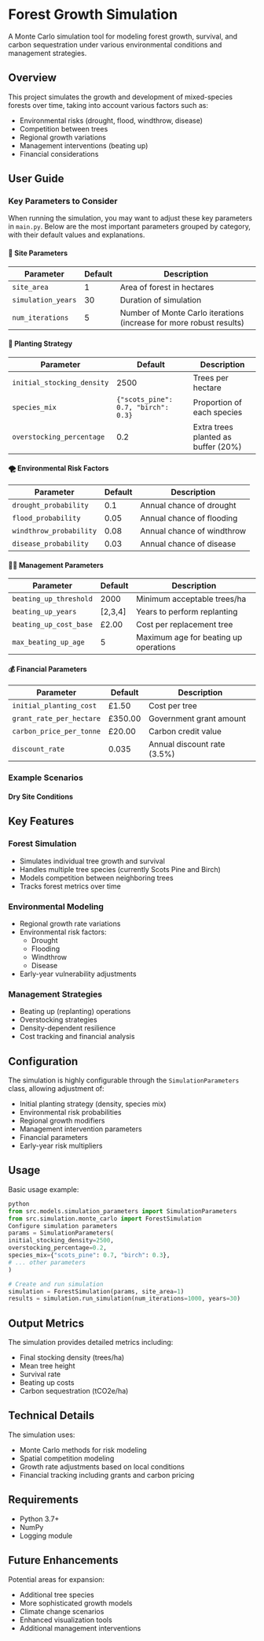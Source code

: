 # Forest Growth Simulation

A Monte Carlo simulation tool for modeling forest growth, survival, and carbon sequestration under various environmental conditions and management strategies.

## Overview

This project simulates the growth and development of mixed-species forests over time, taking into account various factors such as:
- Environmental risks (drought, flood, windthrow, disease)
- Competition between trees
- Regional growth variations
- Management interventions (beating up)
- Financial considerations

## User Guide

### Key Parameters to Consider

When running the simulation, you may want to adjust these key parameters in `main.py`. Below are the most important parameters grouped by category, with their default values and explanations.

#### 🌳 Site Parameters
| Parameter | Default | Description |
|-----------|---------|-------------|
| `site_area` | 1 | Area of forest in hectares |
| `simulation_years` | 30 | Duration of simulation |
| `num_iterations` | 5 | Number of Monte Carlo iterations (increase for more robust results) |

#### 🌱 Planting Strategy
| Parameter | Default | Description |
|-----------|---------|-------------|
| `initial_stocking_density` | 2500 | Trees per hectare |
| `species_mix` | `{"scots_pine": 0.7, "birch": 0.3}` | Proportion of each species |
| `overstocking_percentage` | 0.2 | Extra trees planted as buffer (20%) |

#### 🌪️ Environmental Risk Factors
| Parameter | Default | Description |
|-----------|---------|-------------|
| `drought_probability` | 0.1 | Annual chance of drought |
| `flood_probability` | 0.05 | Annual chance of flooding |
| `windthrow_probability` | 0.08 | Annual chance of windthrow |
| `disease_probability` | 0.03 | Annual chance of disease |

#### 👨‍🌾 Management Parameters
| Parameter | Default | Description |
|-----------|---------|-------------|
| `beating_up_threshold` | 2000 | Minimum acceptable trees/ha |
| `beating_up_years` | [2,3,4] | Years to perform replanting |
| `beating_up_cost_base` | £2.00 | Cost per replacement tree |
| `max_beating_up_age` | 5 | Maximum age for beating up operations |

#### 💰 Financial Parameters
| Parameter | Default | Description |
|-----------|---------|-------------|
| `initial_planting_cost` | £1.50 | Cost per tree |
| `grant_rate_per_hectare` | £350.00 | Government grant amount |
| `carbon_price_per_tonne` | £20.00 | Carbon credit value |
| `discount_rate` | 0.035 | Annual discount rate (3.5%) |

### Example Scenarios

#### Dry Site Conditions

## Key Features

### Forest Simulation
- Simulates individual tree growth and survival
- Handles multiple tree species (currently Scots Pine and Birch)
- Models competition between neighboring trees
- Tracks forest metrics over time

### Environmental Modeling
- Regional growth rate variations
- Environmental risk factors:
  - Drought
  - Flooding
  - Windthrow
  - Disease
- Early-year vulnerability adjustments

### Management Strategies
- Beating up (replanting) operations
- Overstocking strategies
- Density-dependent resilience
- Cost tracking and financial analysis

## Configuration

The simulation is highly configurable through the `SimulationParameters` class, allowing adjustment of:

- Initial planting strategy (density, species mix)
- Environmental risk probabilities
- Regional growth modifiers
- Management intervention parameters
- Financial parameters
- Early-year risk multipliers

## Usage

Basic usage example:
```python
python
from src.models.simulation_parameters import SimulationParameters
from src.simulation.monte_carlo import ForestSimulation
Configure simulation parameters
params = SimulationParameters(
initial_stocking_density=2500,
overstocking_percentage=0.2,
species_mix={"scots_pine": 0.7, "birch": 0.3},
# ... other parameters
)

# Create and run simulation
simulation = ForestSimulation(params, site_area=1)
results = simulation.run_simulation(num_iterations=1000, years=30)
```
## Output Metrics

The simulation provides detailed metrics including:
- Final stocking density (trees/ha)
- Mean tree height
- Survival rate
- Beating up costs
- Carbon sequestration (tCO2e/ha)

## Technical Details

The simulation uses:
- Monte Carlo methods for risk modeling
- Spatial competition modeling
- Growth rate adjustments based on local conditions
- Financial tracking including grants and carbon pricing

## Requirements

- Python 3.7+
- NumPy
- Logging module

## Future Enhancements

Potential areas for expansion:
- Additional tree species
- More sophisticated growth models
- Climate change scenarios
- Enhanced visualization tools
- Additional management interventions

